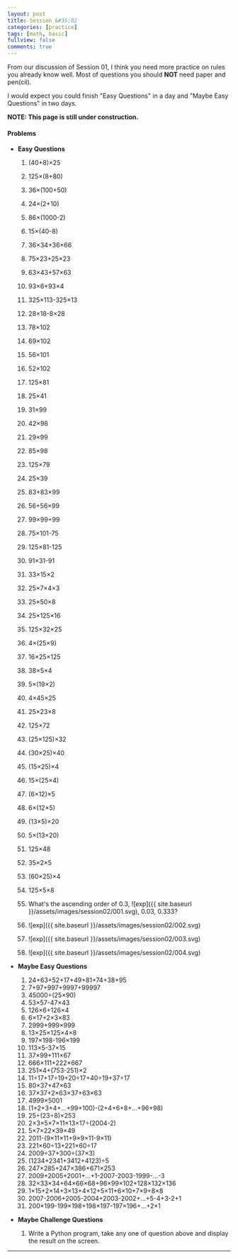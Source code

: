 ```yaml
---
layout: post
title: Session &#35;02
categories: [practice]
tags: [math, basic]
fullview: false
comments: true
---
```


From our discussion of Session 01, I think you need more practice on rules you already know well. Most of questions you should **NOT** need paper and pen(cil).

I would expect you could finish "Easy Questions" in a day and "Maybe Easy Questions" in two days.


**NOTE: This page is still under construction.**


#### Problems
* **Easy Questions**   
    1. (40+8)×25
    2. 125×(8+80)
    3. 36×(100+50)
    4. 24×(2+10)
    5. 86×(1000-2)
    6. 15×(40-8)    
    7. 36×34+36×66
    8. 75×23+25×23
    9. 63×43+57×63
    10. 93×6+93×4              
    11. 325×113-325×13            
    12. 28×18-8×28
    13. 78×102                    
    14. 69×102                 
    15. 56×101
    16. 52×102                     
    17. 125×81                   
    18. 25×41
    19. 31×99                    
    20. 42×98                   
    21. 29×99
    22. 85×98                    
    23. 125×79                   
    24. 25×39
    25. 83+83×99                   
    26. 56+56×99                
    27. 99×99+99
    28. 75×101-75                   
    29. 125×81-125              
    30. 91×31-91
    31. 33×15×2
    32. 25×7×4×3
    33. 25×50×8
    34. 25×125×16
    35. 125×32×25
    36. 4×(25×9)
    37. 16×25×125
    38. 38×5×4
    39. 5×(19×2)
    40. 4×45×25
    41. 25×23×8
    42. 125×72
    43. (25×125)×32
    44. (30×25)×40
    45. (15×25)×4
    46. 15×(25×4)
    47. (6×12)×5
    48. 6×(12×5)
    49. (13×5)×20
    50. 5×(13×20)
    51. 125×48
    52. 35×2×5
    53. (60×25)×4
    54. 125×5×8
    55. What's the ascending order of 0.3, ![exp]({{ site.baseurl }}/assets/images/session02/001.svg), 0.03, 0.333?

    56. ![exp]({{ site.baseurl }}/assets/images/session02/002.svg)

    57. ![exp]({{ site.baseurl }}/assets/images/session02/003.svg)

    58. ![exp]({{ site.baseurl }}/assets/images/session02/004.svg)

* **Maybe Easy Questions**
    1. 24+63+52+17+49+81+74+38+95
    2. 7+97+997+9997+99997
    3. 45000÷(25×90)
    4. 53×57-47×43
    5. 126×6+126×4
    6. 6×17+2×3×83
    7. 2999+999×999
    8. 13×25×125×4×8
    9. 197×198-196×199
    10. 113×5-37×15
    11. 37×99+111×67
    12. 666×111+222×667
    13. 251×4+(753-251)×2
    14. 11÷17+17÷19+20÷17+40÷19+37÷17
    15. 80×37+47×63
    16. 37×37+2×63×37+63×63
    17. 4999×5001
    18. (1+2+3+4+...+99+100)-(2+4+6+8+...+96+98) 
    19. 25÷(23÷8)×253
    20. 2×3×5×7×11×13×17÷(2004-2)
    21. 5×7×22×39×49
    22. 2011-(9×11×11+9×9×11-9×11)
    23. 221×60÷13+221×60÷17
    24. 2009÷37+300÷(37×3)
    25. (1234+2341+3412+4123)÷5
    26. 247×285+247×386+671×253
    27. 2009+2005+2001+...+1-2007-2003-1999-...-3
    28. 32×33×34+64×66×68+96×99×102+128×132×136
    29. 1×15+2×14+3×13+4×12+5×11+6×10+7×9+8×8
    30. 2007-2006+2005-2004+2003-2002+...+5-4+3-2+1
    31. 200×199-199×198+198×197-197×196+...+2×1

* **Maybe Challenge Questions**
    1. Write a Python program, take any one of question above and display the result on the screen.

---
